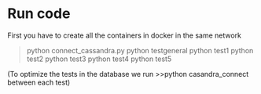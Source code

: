 # Run code
First you have to create all the containers in docker in the same network

>python connect_cassandra.py
>python testgeneral
>python test1
>python test2
>python test3
>python test4
>python test5


(To optimize the tests in the database we run >>python casandra_connect between each test)
